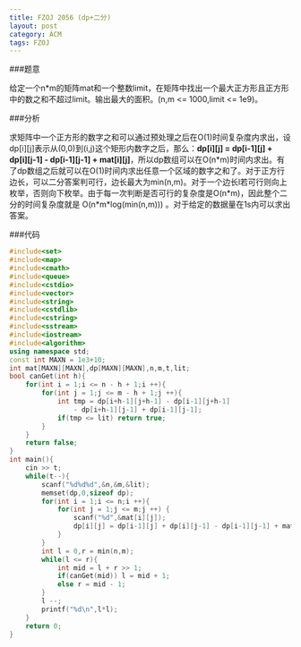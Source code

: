 ```yaml
---
title: FZOJ 2056 (dp+二分)
layout: post
category: ACM
tags: FZOJ
---
```


###题意

给定一个n*m的矩阵mat和一个整数limit，在矩阵中找出一个最大正方形且正方形中的数之和不超过limit。输出最大的面积。(n,m <= 1000,limit <= 1e9)。


###分析

求矩阵中一个正方形的数字之和可以通过预处理之后在O(1)时间复杂度内求出，设dp[i][j]表示从(0,0)到(i,j)这个矩形内数字之后，那么：**dp[i][j] = dp[i-1][j] + dp[i][j-1] - dp[i-1][j-1] + mat[i][j]**，所以dp数组可以在O(n\*m)时间内求出。有了dp数组之后就可以在O(1)时间内求出任意一个区域的数字之和了。对于正方行边长，可以二分答案判可行，边长最大为min(n,m)。对于一个边长l若可行则向上枚举，否则向下枚举。由于每一次判断是否可行的复杂度是O(n\*m)，因此整个二分的时间复杂度就是
O(n\*m\*log(min(n,m)))
。对于给定的数据量在1s内可以求出答案。


###代码

```cpp
#include<set>
#include<map>
#include<cmath>
#include<queue>
#include<cstdio>
#include<vector>
#include<string>
#include<cstdlib>
#include<cstring>
#include<sstream>
#include<iostream>
#include<algorithm>
using namespace std;
const int MAXN = 1e3+10;
int mat[MAXN][MAXN],dp[MAXN][MAXN],n,m,t,lit;
bool canGet(int h){
    for(int i = 1;i <= n - h + 1;i ++){
        for(int j = 1;j <= m - h + 1;j ++){
            int tmp = dp[i+h-1][j+h-1] - dp[i-1][j+h-1] 
                - dp[i+h-1][j-1] + dp[i-1][j-1];
            if(tmp <= lit) return true;
        }
    }
    return false;
}
int main(){
    cin >> t;
    while(t--){
        scanf("%d%d%d",&n,&m,&lit);
        memset(dp,0,sizeof dp);
        for(int i = 1;i <= n;i ++){
            for(int j = 1;j <= m;j ++) {
                scanf("%d",&mat[i][j]);
                dp[i][j] = dp[i-1][j] + dp[i][j-1] - dp[i-1][j-1] + mat[i][j];
            }
        }
        int l = 0,r = min(n,m);
        while(l <= r){
            int mid = l + r >> 1;
            if(canGet(mid)) l = mid + 1;
            else r = mid - 1;
        }
        l --;
        printf("%d\n",l*l);
    }
    return 0;
}

```
